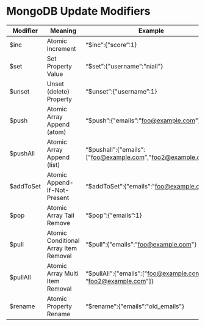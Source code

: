 # MongoDB Update Modifiers
Modifier | Meaning | Example
--- | --- | --- 
$inc | Atomic Increment | “$inc”:{"score”:1}
$set | Set Property Value | “$set”:{"username”:"niall"}
$unset | Unset (delete) Property | “$unset”:{"username”:1}
$push | Atomic Array Append (atom) | “$push”:{"emails”:"foo@example.com"}
$pushAll | Atomic Array Append (list) | “$pushall”:{"emails”:["foo@example.com”,"foo2@example.com"]}
$addToSet | Atomic Append-If-Not-Present | “$addToSet”:{"emails”:"foo@example.com"}
$pop | Atomic Array Tail Remove | “$pop”:{"emails”:1}
$pull | Atomic Conditional Array Item Removal | “$pull”:{"emails”:"foo@example.com"}
$pullAll | Atomic Array Multi Item Removal | “$pullAll”:{"emails”:["foo@example.com”, “foo2@example.com"]}
$rename |Atomic Property Rename | “$rename”:{"emails”:"old_emails"}
